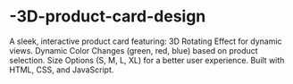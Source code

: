# -3D-product-card-design
A sleek, interactive product card featuring:  3D Rotating Effect for dynamic views. Dynamic Color Changes (green, red, blue) based on product selection. Size Options (S, M, L, XL) for a better user experience. Built with HTML, CSS, and JavaScript.
